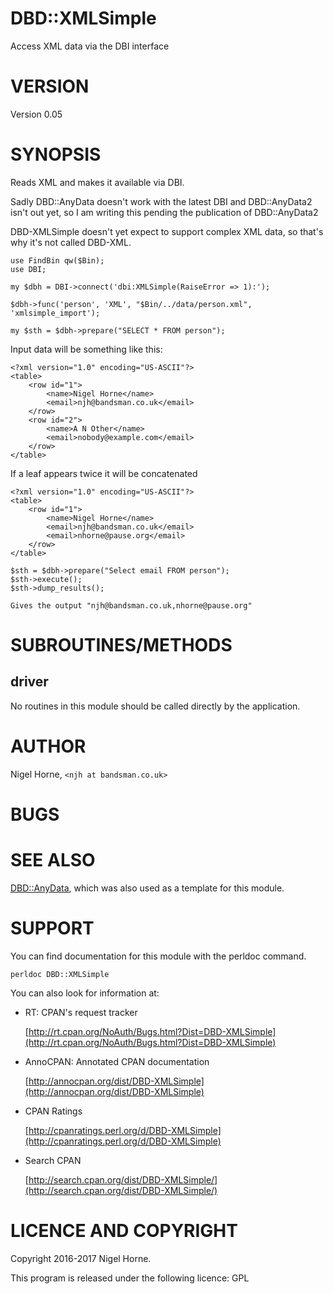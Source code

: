 # DBD::XMLSimple

Access XML data via the DBI interface

# VERSION

Version 0.05

# SYNOPSIS

Reads XML and makes it available via DBI.

Sadly DBD::AnyData doesn't work with the latest DBI and DBD::AnyData2 isn't
out yet, so I am writing this pending the publication of DBD::AnyData2

DBD-XMLSimple doesn't yet expect to support complex XML data, so that's why
it's not called DBD-XML.

    use FindBin qw($Bin);
    use DBI;

    my $dbh = DBI->connect('dbi:XMLSimple(RaiseError => 1):');

    $dbh->func('person', 'XML', "$Bin/../data/person.xml", 'xmlsimple_import');

    my $sth = $dbh->prepare("SELECT * FROM person");

Input data will be something like this:

    <?xml version="1.0" encoding="US-ASCII"?>
    <table>
        <row id="1">
            <name>Nigel Horne</name>
            <email>njh@bandsman.co.uk</email>
        </row>
        <row id="2">
            <name>A N Other</name>
            <email>nobody@example.com</email>
        </row>
    </table>

If a leaf appears twice it will be concatenated

    <?xml version="1.0" encoding="US-ASCII"?>
    <table>
        <row id="1">
            <name>Nigel Horne</name>
            <email>njh@bandsman.co.uk</email>
            <email>nhorne@pause.org</email>
        </row>
    </table>

    $sth = $dbh->prepare("Select email FROM person");
    $sth->execute();
    $sth->dump_results();

    Gives the output "njh@bandsman.co.uk,nhorne@pause.org"

# SUBROUTINES/METHODS

## driver

No routines in this module should be called directly by the application.

# AUTHOR

Nigel Horne, `<njh at bandsman.co.uk>`

# BUGS

# SEE ALSO

[DBD::AnyData](https://metacpan.org/pod/DBD::AnyData), which was also used as a template for this module.

# SUPPORT

You can find documentation for this module with the perldoc command.

    perldoc DBD::XMLSimple

You can also look for information at:

- RT: CPAN's request tracker

    [http://rt.cpan.org/NoAuth/Bugs.html?Dist=DBD-XMLSimple](http://rt.cpan.org/NoAuth/Bugs.html?Dist=DBD-XMLSimple)

- AnnoCPAN: Annotated CPAN documentation

    [http://annocpan.org/dist/DBD-XMLSimple](http://annocpan.org/dist/DBD-XMLSimple)

- CPAN Ratings

    [http://cpanratings.perl.org/d/DBD-XMLSimple](http://cpanratings.perl.org/d/DBD-XMLSimple)

- Search CPAN

    [http://search.cpan.org/dist/DBD-XMLSimple/](http://search.cpan.org/dist/DBD-XMLSimple/)

# LICENCE AND COPYRIGHT

Copyright 2016-2017 Nigel Horne.

This program is released under the following licence: GPL
